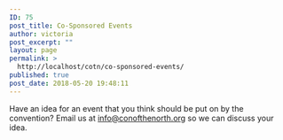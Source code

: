 ```yaml
---
ID: 75
post_title: Co-Sponsored Events
author: victoria
post_excerpt: ""
layout: page
permalink: >
  http://localhost/cotn/co-sponsored-events/
published: true
post_date: 2018-05-20 19:48:11
---
```

Have an idea for an event that you think should be put on by the convention? Email us at info@conofthenorth.org so we can discuss your idea.
